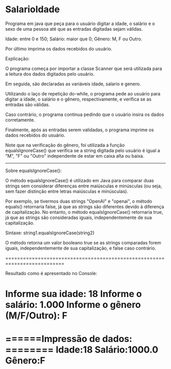 # SalarioIdade

Programa em java que peça para o usuário digitar a idade, o salário e o sexo de uma pessoa até que as entradas digitadas sejam válidas.

Idade: entre 0 e 150; Salário: maior que 0; Gênero: M, F ou Outro.

Por último imprima os dados recebidos do usuário.

Explicação:

O programa começa por importar a classe Scanner que será utilizada para a leitura dos dados digitados pelo usuário.

Em seguida, são declaradas as variáveis idade, salario e genero.

Utilizando o laço de repetição do-while, o programa pede ao usuário para digitar a idade, o salário e o gênero, respectivamente, e verifica se as entradas são válidas. 

Caso contrário, o programa continua pedindo que o usuário insira os dados corretamente.

Finalmente, após as entradas serem validadas, o programa imprime os dados recebidos do usuário.

Note que na verificação do gênero, foi utilizada a função equalsIgnoreCase() que verifica se a string digitada pelo usuário é igual a "M", "F" ou "Outro" 
independente de estar em caixa alta ou baixa.


------------------------------------------------------------------------

Sobre  equalsIgnoreCase():


O método equalsIgnoreCase() é utilizado em Java para comparar duas strings sem considerar diferenças entre maiúsculas e minúsculas (ou seja, sem fazer distinção entre letras maiúsculas e minúsculas).

Por exemplo, se tivermos duas strings "OpenAI" e "openai", o método equals() retornaria false, já que as strings são diferentes devido à diferença de capitalização. No entanto, o método equalsIgnoreCase() retornaria true, já que as strings são consideradas iguais, independentemente de sua capitalização.

Sintaxe: string1.equalsIgnoreCase(string2)

O método retorna um valor booleano true se as strings comparadas forem iguais, independentemente de sua capitalização, e false caso contrário.

==========================================================================

Resultado como é apresentado no Console:

Informe sua idade:
18
 Informe o salário:
1.000
Informe o gênero (M/F/Outro):
F
 =================================
 ======Impressão de dados: ========
 Idade:18
 Salário:1000.0
 Gênero:F
 =================================

